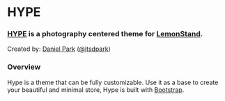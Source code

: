 HYPE
=============

### [HYPE](https://hype.lemonstand.com/) is a photography centered theme for [LemonStand](https://lemonstand.com/).

Created by: [Daniel Park](http://dparkd.com) ([@itsdpark](https://twitter.com/itsdpark))

### Overview

Hype is a theme that can be fully customizable. Use it as a base to create your beautiful and minimal store,
Hype is built with [Bootstrap](http://getbootstrap.com/). 
